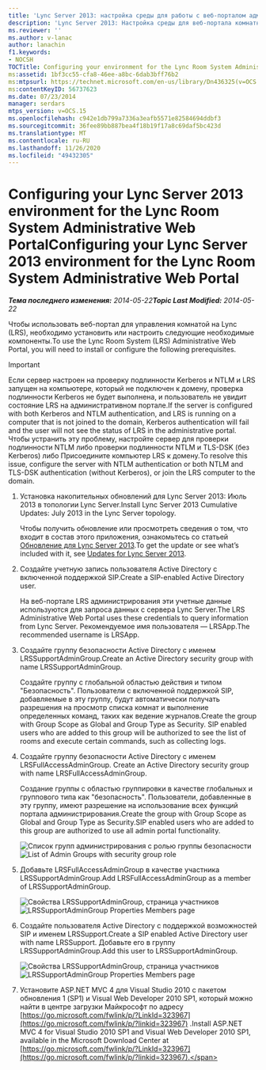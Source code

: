 ```yaml
---
title: 'Lync Server 2013: настройка среды для работы с веб-порталом администрирования системы комнат Lync'
description: 'Lync Server 2013: Настройка среды для веб-портала комнатной системы Lync.'
ms.reviewer: ''
ms.author: v-lanac
author: lanachin
f1.keywords:
- NOCSH
TOCTitle: Configuring your environment for the Lync Room System Administrative Web Portal
ms:assetid: 1bf3cc55-cfa8-46ee-a8bc-6dab3bff76b2
ms:mtpsurl: https://technet.microsoft.com/en-us/library/Dn436325(v=OCS.15)
ms:contentKeyID: 56737623
ms.date: 07/23/2014
manager: serdars
mtps_version: v=OCS.15
ms.openlocfilehash: c942e1db799a7336a3eafb5571e82584694ddbf3
ms.sourcegitcommit: 36fee89bb887bea4f18b19f17a8c69daf5bc423d
ms.translationtype: MT
ms.contentlocale: ru-RU
ms.lasthandoff: 11/26/2020
ms.locfileid: "49432305"
---
```

# <a name="configuring-your-lync-server-2013-environment-for-the-lync-room-system-administrative-web-portal"></a><span data-ttu-id="71e3d-103">Configuring your Lync Server 2013 environment for the Lync Room System Administrative Web Portal</span><span class="sxs-lookup"><span data-stu-id="71e3d-103">Configuring your Lync Server 2013 environment for the Lync Room System Administrative Web Portal</span></span>

<div data-xmlns="http://www.w3.org/1999/xhtml">

<div class="topic" data-xmlns="http://www.w3.org/1999/xhtml" data-msxsl="urn:schemas-microsoft-com:xslt" data-cs="https://msdn.microsoft.com/">

<div data-asp="https://msdn2.microsoft.com/asp">



</div>

<div id="mainSection">

<div id="mainBody"><span data-ttu-id="71e3d-104">

<span> </span></span><span class="sxs-lookup"><span data-stu-id="71e3d-104">

<span> </span></span></span>

<span data-ttu-id="71e3d-105">_**Тема последнего изменения:** 2014-05-22_</span><span class="sxs-lookup"><span data-stu-id="71e3d-105">_**Topic Last Modified:** 2014-05-22_</span></span>

<span data-ttu-id="71e3d-106">Чтобы использовать веб-портал для управления комнатой на Lync (LRS), необходимо установить или настроить следующие необходимые компоненты.</span><span class="sxs-lookup"><span data-stu-id="71e3d-106">To use the Lync Room System (LRS) Administrative Web Portal, you will need to install or configure the following prerequisites.</span></span>

<div>


> [!IMPORTANT]  
> <span data-ttu-id="71e3d-107">Если сервер настроен на проверку подлинности Kerberos и NTLM и LRS запущен на компьютере, который не подключен к домену, проверка подлинности Kerberos не будет выполнена, и пользователь не увидит состояние LRS на административном портале.</span><span class="sxs-lookup"><span data-stu-id="71e3d-107">If the server is configured with both Kerberos and NTLM authentication, and LRS is running on a computer that is not joined to the domain, Kerberos authentication will fail and the user will not see the status of LRS in the administrative portal.</span></span> <span data-ttu-id="71e3d-108">Чтобы устранить эту проблему, настройте сервер для проверки подлинности NTLM либо проверки подлинности NTLM и TLS-DSK (без Kerberos) либо Присоедините компьютер LRS к домену.</span><span class="sxs-lookup"><span data-stu-id="71e3d-108">To resolve this issue, configure the server with NTLM authentication or both NTLM and TLS-DSK authentication (without Kerberos), or join the LRS computer to the domain.</span></span>



</div>

1.  <span data-ttu-id="71e3d-109">Установка накопительных обновлений для Lync Server 2013: Июль 2013 в топологии Lync Server.</span><span class="sxs-lookup"><span data-stu-id="71e3d-109">Install Lync Server 2013 Cumulative Updates: July 2013 in the Lync Server topology.</span></span>
    
    <span data-ttu-id="71e3d-110">Чтобы получить обновление или просмотреть сведения о том, что входит в состав этого приложения, ознакомьтесь со статьей [Обновление для Lync Server 2013](https://go.microsoft.com/fwlink/p/?linkid=323959).</span><span class="sxs-lookup"><span data-stu-id="71e3d-110">To get the update or see what’s included with it, see [Updates for Lync Server 2013](https://go.microsoft.com/fwlink/p/?linkid=323959).</span></span>

2.  <span data-ttu-id="71e3d-111">Создайте учетную запись пользователя Active Directory с включенной поддержкой SIP.</span><span class="sxs-lookup"><span data-stu-id="71e3d-111">Create a SIP-enabled Active Directory user.</span></span>
    
    <span data-ttu-id="71e3d-112">На веб-портале LRS администрирования эти учетные данные используются для запроса данных с сервера Lync Server.</span><span class="sxs-lookup"><span data-stu-id="71e3d-112">The LRS Administrative Web Portal uses these credentials to query information from Lync Server.</span></span> <span data-ttu-id="71e3d-113">Рекомендуемое имя пользователя — LRSApp.</span><span class="sxs-lookup"><span data-stu-id="71e3d-113">The recommended username is LRSApp.</span></span>

3.  <span data-ttu-id="71e3d-114">Создайте группу безопасности Active Directory с именем LRSSupportAdminGroup.</span><span class="sxs-lookup"><span data-stu-id="71e3d-114">Create an Active Directory security group with name LRSSupportAdminGroup.</span></span>
    
    <span data-ttu-id="71e3d-p103">Создайте группу с глобальной областью действия и типом "Безопасность". Пользователи с включенной поддержкой SIP, добавляемые в эту группу, будут автоматически получать разрешения на просмотр списка комнат и выполнение определенных команд, таких как ведение журналов.</span><span class="sxs-lookup"><span data-stu-id="71e3d-p103">Create the group with Group Scope as Global and Group Type as Security. SIP enabled users who are added to this group will be authorized to see the list of rooms and execute certain commands, such as collecting logs.</span></span>

4.  <span data-ttu-id="71e3d-117">Создайте группу безопасности Active Directory с именем LRSFullAccessAdminGroup. </span><span class="sxs-lookup"><span data-stu-id="71e3d-117">Create an Active Directory security group with name LRSFullAccessAdminGroup.</span></span>
    
    <span data-ttu-id="71e3d-118">Создание группы с областью группировки в качестве глобальных и группового типа как "безопасность". Пользователи, добавленные в эту группу, имеют разрешение на использование всех функций портала администрирования.</span><span class="sxs-lookup"><span data-stu-id="71e3d-118">Create the group with Group Scope as Global and Group Type as Security.SIP enabled users who are added to this group are authorized to use all admin portal functionality.</span></span>
    
     
    
    <span data-ttu-id="71e3d-119">![Список групп администрирования с ролью группы безопасности](images/Dn436325.5d432819-a2e2-452c-bc2a-5d4ee79d8c33(OCS.15).png "Список групп администрирования с ролью группы безопасности")</span><span class="sxs-lookup"><span data-stu-id="71e3d-119">![List of Admin Groups with security group role](images/Dn436325.5d432819-a2e2-452c-bc2a-5d4ee79d8c33(OCS.15).png "List of Admin Groups with security group role")</span></span>  
    
     

5.  <span data-ttu-id="71e3d-120">Добавьте LRSFullAccessAdminGroup в качестве участника LRSSupportAdminGroup.</span><span class="sxs-lookup"><span data-stu-id="71e3d-120">Add LRSFullAccessAdminGroup as a member of LRSSupportAdminGroup.</span></span>
    
    <span data-ttu-id="71e3d-121">![Свойства LRSSupportAdminGroup, страница участников](images/Dn436325.91a4a28a-cacf-4ef6-aac1-915ec41c9648(OCS.15).png "Свойства LRSSupportAdminGroup, страница участников")</span><span class="sxs-lookup"><span data-stu-id="71e3d-121">![LRSSupportAdminGroup Properties Members page](images/Dn436325.91a4a28a-cacf-4ef6-aac1-915ec41c9648(OCS.15).png "LRSSupportAdminGroup Properties Members page")</span></span>  
    
     

6.  <span data-ttu-id="71e3d-122">Создайте пользователя Active Directory с поддержкой возможностей SIP и именем LRSSupport.</span><span class="sxs-lookup"><span data-stu-id="71e3d-122">Create a SIP enabled Active Directory user with name LRSSupport.</span></span> <span data-ttu-id="71e3d-123">Добавьте его в группу LRSSupportAdminGroup.</span><span class="sxs-lookup"><span data-stu-id="71e3d-123">Add this user to LRSSupportAdminGroup.</span></span>
    
    <span data-ttu-id="71e3d-124">![Свойства LRSSupportAdminGroup, страница участников](images/Dn436325.7638055d-22ac-4909-914d-1966f5623909(OCS.15).png "Свойства LRSSupportAdminGroup, страница участников")</span><span class="sxs-lookup"><span data-stu-id="71e3d-124">![LRSSupportAdminGroup Properties Members page](images/Dn436325.7638055d-22ac-4909-914d-1966f5623909(OCS.15).png "LRSSupportAdminGroup Properties Members page")</span></span>  
    
     

7.  <span data-ttu-id="71e3d-125">Установите ASP.NET MVC 4 для Visual Studio 2010 с пакетом обновления 1 (SP1) и Visual Web Developer 2010 SP1, который можно найти в центре загрузки Майкрософт по адресу [https://go.microsoft.com/fwlink/p/?LinkId=323967](https://go.microsoft.com/fwlink/p/?linkid=323967) .</span><span class="sxs-lookup"><span data-stu-id="71e3d-125">Install ASP.NET MVC 4 for Visual Studio 2010 SP1 and Visual Web Developer 2010 SP1, available in the Microsoft Download Center at [https://go.microsoft.com/fwlink/p/?LinkId=323967](https://go.microsoft.com/fwlink/p/?linkid=323967).</span></span>

<span data-ttu-id="71e3d-126"></div>

<span> </span>

</div>

</div>

</span><span class="sxs-lookup"><span data-stu-id="71e3d-126"></div>

<span> </span>

</div>

</div>

</span></span></div>

